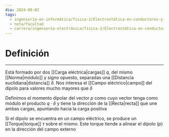 ```yaml
---
dia: 2024-09-02
tags:
  - ingeniería-en-informática/fisica-2/Electrostática-en-conductores-y-dieléctricos
  - nota/facultad
  - carrera/ingeniería-electrónica/fisica-2/Electrostática-en-conductores-y-dieléctricos
---
```

# Definición
---
Está formado por dos [[Carga eléctrica|cargas]] $q$, del mismo [[Norma|módulo]] y signo opuesto, separadas una [[Distancia euclidiana|distancia]] $\delta$. Nos interesa el [[Campo eléctrico|campo]] del dipolo para valores mucho mayores que $\delta$

Definimos el momento dipolar del vector $p$ como cuyo vector tenga como módulo el producto $q \cdot \delta$ y tiene la dirección de la [[Recta|recta]] que une ambas cargas, apuntando hacia la carga positiva

Si el dipolo se encuentra en un campo eléctrico, se produce un [[Torque|torque]] $\tau$ sobre el mismo. Este torque tiende a alinear el dipolo $(p)$ en la dirección del campo externo